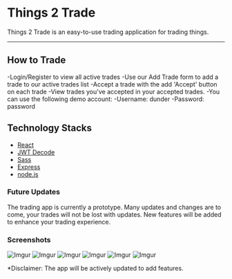 # Things 2 Trade

Things 2 Trade is an easy-to-use trading application for trading things.

***

## How to Trade
-Login/Register to view all active trades
-Use our Add Trade form to add a trade to our active trades list
-Accept a trade with the add 'Accept' button on each trade
-View trades you've accepted in your accepted trades.
-You can use the following demo account:
-Username: dunder
-Password: password

## Technology Stacks

* [React](https://facebook.github.io/create-react-app)
* [JWT Decode](https://jwt.io/)
* [Sass](https://www.npmjs.com/package/node-sass?activeTab=versions)
* [Express](https://expressjs.com/)
* [node.js](https://nodejs.org/en/)

### Future Updates

The trading app is currently a prototype. Many updates and changes are to come, your trades will not be lost with updates.
New features will be added to enhance your trading experience.


### Screenshots

![Imgur](https://i.imgur.com/OM8h3Ik.png)
![Imgur](https://i.imgur.com/XHbG6HB.png)
![Imgur](https://i.imgur.com/YtKhltA.png)
![Imgur](https://i.imgur.com/Nl8F05N.png)
![Imgur](https://i.imgur.com/aoO5S0A.png)
![Imgur](https://i.imgur.com/ccsNAHx.png)


*Disclaimer: The app will be actively updated to add features.
